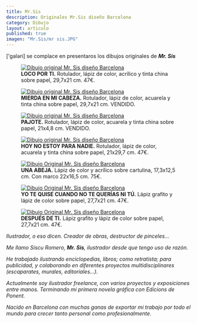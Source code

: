 ```yaml
---
title: Mr.Sis
description: Originales Mr.Sis diseño Barcelona
category: Dibujo 
layout: articulo
published: true
imagen: "Mr.Sis/mr sis.JPG"
---
```

['galəri] se complace en presentaros los dibujos originales de <b>*Mr. Sis*</b>

<div class="figure-group">
<figure>
	<a href="/images/Mr.Sis/LOCO POR TI.jpg"><img src="/images/Mr.Sis/LOCO POR TI.jpg" alt="Dibujo original Mr. Sis diseño Barcelona"></a>
	<figcaption><b>LOCO POR TI.</b>
Rotulador, lápiz de color, acrílico y tinta china sobre papel, 29,7x21 cm. 47€.
</figcaption>
</figure>

<figure>
	<a href="/images/Mr.Sis/MIERDA EN MI CABEZA.jpg"><img src="/images/Mr.Sis/MIERDA EN MI CABEZA.jpg" alt="Dibujo original Mr. Sis diseño Barcelona"></a>
	<figcaption><b>MIERDA EN MI CABEZA.</b> 
Rotulador, lápiz de color, acuarela y tinta china sobre papel, 29,7x21 cm. VENDIDO.</figcaption>
</figure>

<figure>
	<a href="/images/Mr.Sis/PAJOTE.jpg"><img src="/images/Mr.Sis/PAJOTE.jpg" alt="Dibujo original Mr. Sis diseño Barcelona"></a>
	<figcaption><b>PAJOTE.</b> 
Rotulador, lápiz de color, acuarela y tinta china sobre papel, 21x4,8 cm. VENDIDO.</figcaption>
</figure>
</div>

<div class="figure-group">
<figure>
	<a href="/images/Mr.Sis/HOY NO ESTOY.jpg"><img src="/images/Mr.Sis/HOY NO ESTOY.jpg" alt="Dibujo original Mr. Sis diseño Barcelona"></a>
	<figcaption><b>HOY NO ESTOY PARA NADIE.</b> 
Rotulador, lápiz de color, acuarela y tinta china sobre papel, 21x29,7 cm. 47€.
</figcaption>
</figure>

<figure>
	<a href="/images/Mr.Sis/UNA ABEJA.jpg"><img src="/images/Mr.Sis/UNA ABEJA.jpg" alt="Dibujo Original Mr. Sis diseño Barcelona"></a>
	<figcaption><b>UNA ABEJA.</b> 
Lápiz de color y acrílico sobre cartulina,  17,3x12,5 cm. Con marco 22x16,5 cm. 75€.
</figcaption>
</figure>
</div>

<div class="figure-group">
<figure>
	<a href="/images/Mr.Sis/YO TE QUISE.jpg"><img src="/images/Mr.Sis/YO TE QUISE.jpg" alt="Dibujo Original Mr. Sis diseño Barcelona"></a>
	<figcaption><b>YO TE QUISE CUANDO NO TE QUERÍAS NI TÚ.</b> 
Lápiz grafito y lápiz de color sobre papel, 27,7x21 cm. 47€.
</figcaption>
</figure>

<figure>
	<a href="/images/Mr.Sis/DESPUES DE TI.jpg"><img src="/images/Mr.Sis/DESPUES DE TI.jpg" alt="Dibujo Original Mr. Sis diseño Barcelona"></a>
	<figcaption><b>DESPUÉS DE TI.</b> 
Lápiz grafito y lápiz de color sobre papel, 27,7x21 cm. 47€.</figcaption>
</figure>
</div>

_Ilustrador, o eso dicen._
_Creador de obras, destructor de pinceles..._

_Me llamo Siscu Romero, **Mr. Sis**, ilustrador desde que tengo uso de razón._ 

_He trabajado ilustrando enciclopedias, libros; como retratista; para publicidad, y colaborando en diferentes proyectos multidisciplinares (escaparates, murales, editoriales...)._

_Actualmente soy ilustrador freelance, con varios proyectos y exposiciones entre manos. Terminando mi primera novela gráfica con Edicions de Ponent._

_Nacido en Barcelona con muchas ganas de exportar mi trabajo por todo el mundo para crecer tanto personal como profesionalmente._


